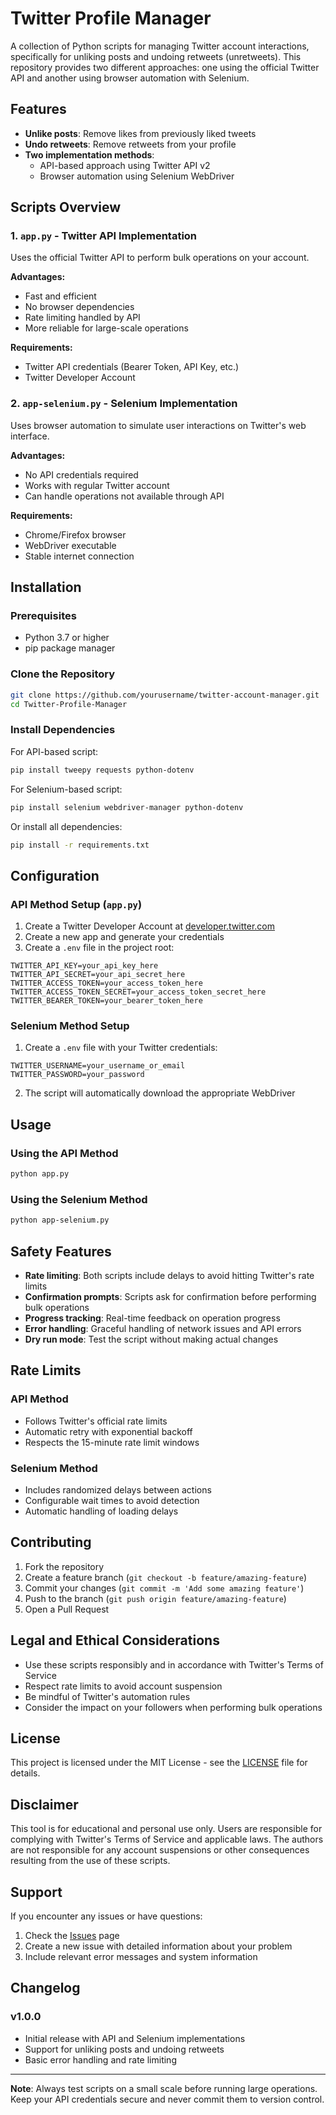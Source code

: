 # Twitter Profile Manager

A collection of Python scripts for managing Twitter account interactions, specifically for unliking posts and undoing retweets (unretweets). This repository provides two different approaches: one using the official Twitter API and another using browser automation with Selenium.

## Features

- **Unlike posts**: Remove likes from previously liked tweets
- **Undo retweets**: Remove retweets from your profile
- **Two implementation methods**:
  - API-based approach using Twitter API v2
  - Browser automation using Selenium WebDriver

## Scripts Overview

### 1. `app.py` - Twitter API Implementation
Uses the official Twitter API to perform bulk operations on your account.

**Advantages:**
- Fast and efficient
- No browser dependencies
- Rate limiting handled by API
- More reliable for large-scale operations

**Requirements:**
- Twitter API credentials (Bearer Token, API Key, etc.)
- Twitter Developer Account

### 2. `app-selenium.py` - Selenium Implementation
Uses browser automation to simulate user interactions on Twitter's web interface.

**Advantages:**
- No API credentials required
- Works with regular Twitter account
- Can handle operations not available through API

**Requirements:**
- Chrome/Firefox browser
- WebDriver executable
- Stable internet connection

## Installation

### Prerequisites
- Python 3.7 or higher
- pip package manager

### Clone the Repository
```bash
git clone https://github.com/yourusername/twitter-account-manager.git
cd Twitter-Profile-Manager
```

### Install Dependencies

For API-based script:
```bash
pip install tweepy requests python-dotenv
```

For Selenium-based script:
```bash
pip install selenium webdriver-manager python-dotenv
```

Or install all dependencies:
```bash
pip install -r requirements.txt
```

## Configuration

### API Method Setup (`app.py`)

1. Create a Twitter Developer Account at [developer.twitter.com](https://developer.twitter.com)
2. Create a new app and generate your credentials
3. Create a `.env` file in the project root:

```env
TWITTER_API_KEY=your_api_key_here
TWITTER_API_SECRET=your_api_secret_here
TWITTER_ACCESS_TOKEN=your_access_token_here
TWITTER_ACCESS_TOKEN_SECRET=your_access_token_secret_here
TWITTER_BEARER_TOKEN=your_bearer_token_here
```

### Selenium Method Setup

1. Create a `.env` file with your Twitter credentials:

```env
TWITTER_USERNAME=your_username_or_email
TWITTER_PASSWORD=your_password
```

2. The script will automatically download the appropriate WebDriver

## Usage

### Using the API Method
```bash
python app.py
```

### Using the Selenium Method
```bash
python app-selenium.py
```



## Safety Features

- **Rate limiting**: Both scripts include delays to avoid hitting Twitter's rate limits
- **Confirmation prompts**: Scripts ask for confirmation before performing bulk operations
- **Progress tracking**: Real-time feedback on operation progress
- **Error handling**: Graceful handling of network issues and API errors
- **Dry run mode**: Test the script without making actual changes

## Rate Limits

### API Method
- Follows Twitter's official rate limits
- Automatic retry with exponential backoff
- Respects the 15-minute rate limit windows

### Selenium Method
- Includes randomized delays between actions
- Configurable wait times to avoid detection
- Automatic handling of loading delays


## Contributing

1. Fork the repository
2. Create a feature branch (`git checkout -b feature/amazing-feature`)
3. Commit your changes (`git commit -m 'Add some amazing feature'`)
4. Push to the branch (`git push origin feature/amazing-feature`)
5. Open a Pull Request

## Legal and Ethical Considerations

- Use these scripts responsibly and in accordance with Twitter's Terms of Service
- Respect rate limits to avoid account suspension
- Be mindful of Twitter's automation rules
- Consider the impact on your followers when performing bulk operations

## License

This project is licensed under the MIT License - see the [LICENSE](LICENSE) file for details.

## Disclaimer

This tool is for educational and personal use only. Users are responsible for complying with Twitter's Terms of Service and applicable laws. The authors are not responsible for any account suspensions or other consequences resulting from the use of these scripts.

## Support

If you encounter any issues or have questions:
1. Check the [Issues](https://github.com/yourusername/twitter-account-manager/issues) page
2. Create a new issue with detailed information about your problem
3. Include relevant error messages and system information

## Changelog

### v1.0.0
- Initial release with API and Selenium implementations
- Support for unliking posts and undoing retweets
- Basic error handling and rate limiting

---

**Note**: Always test scripts on a small scale before running large operations. Keep your API credentials secure and never commit them to version control.
